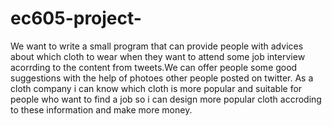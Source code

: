 # ec605-project-
We want to write a small program that can provide people with advices about which cloth to wear when they want to attend some job interview acorrding to the content from tweets.We can offer people some good suggestions with the help of photoes other people posted on twitter.
As a cloth company i can know which cloth is more popular and suitable for people who want to find a job so i can design more popular cloth accroding to these information and make more money.

